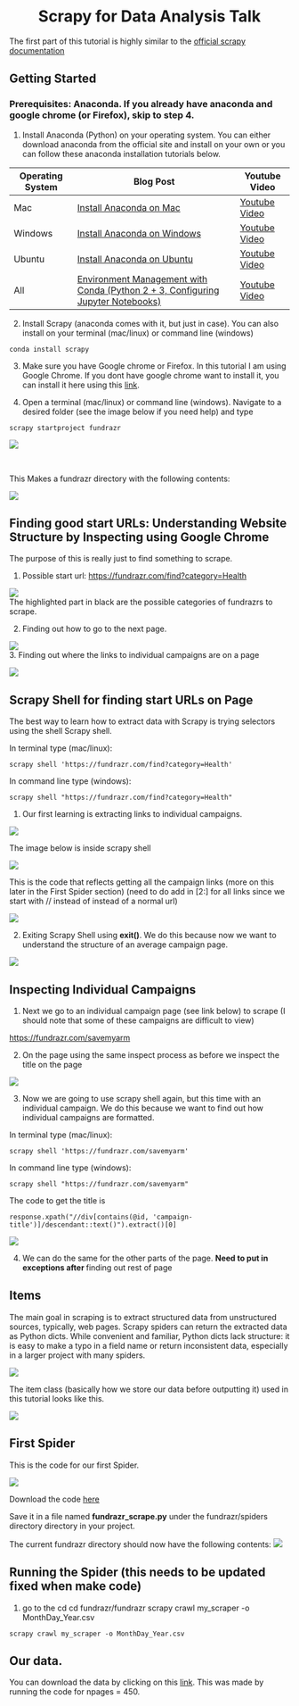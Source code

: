 <h1 align="center"> Scrapy for Data Analysis Talk</h1>

The first part of this tutorial is highly similar to the [official scrapy documentation](https://doc.scrapy.org/en/latest/intro/tutorial.html)

## Getting Started

### Prerequisites: Anaconda. If you already have anaconda and google chrome (or Firefox), skip to step 4.

1. Install Anaconda (Python) on your operating system. You can either download anaconda from the official site and install on your own or you can follow these anaconda installation tutorials below.

Operating System | Blog Post | Youtube Video
--- | --- | ---
Mac | [Install Anaconda on Mac](https://medium.com/@GalarnykMichael/install-python-on-mac-anaconda-ccd9f2014072#.lvhw2gt3k "Install Anaconda on Mac") | [Youtube Video](https://www.youtube.com/watch?v=B6d5LrA8bNE "Youtube Video")
Windows | [Install Anaconda on Windows](https://medium.com/@GalarnykMichael/install-python-on-windows-anaconda-c63c7c3d1444#.66f7y3whf) | [Youtube Video](https://www.youtube.com/watch?v=dgjEUcccRwM)
Ubuntu | [Install Anaconda on Ubuntu](https://medium.com/@GalarnykMichael/install-python-on-ubuntu-anaconda-65623042cb5a#.4kwsp0wjl) | [Youtube Video](https://www.youtube.com/watch?v=jo4RMiM-ihs)
All | [Environment Management with Conda (Python 2 + 3, Configuring Jupyter Notebooks)](https://medium.com/towards-data-science/environment-management-with-conda-python-2-3-b9961a8a5097) | [Youtube Video](https://www.youtube.com/watch?v=rFCBiP9Gkoo)

2. Install Scrapy (anaconda comes with it, but just in case). You can also install on your terminal (mac/linux) or command line (windows)
```
conda install scrapy
```

3. Make sure you have Google chrome or Firefox. In this tutorial I am using Google Chrome. If you dont have google chrome want to install it, you can install it here using this [link](https://support.google.com/chrome/answer/95346?co=GENIE.Platform%3DDesktop&hl=en).

4. Open a terminal (mac/linux) or command line (windows).  Navigate to a desired folder (see the image below if you need help) and type 

```
scrapy startproject fundrazr
```

![](https://github.com/mGalarnyk/Python_Tutorials/blob/master/Scrapy/Tutorial_Images/startProject.png)

<br>

This Makes a fundrazr directory with the following contents:

![](https://github.com/mGalarnyk/Python_Tutorials/blob/master/Scrapy/Tutorial_Images/fundrazrProjectDirectory.png)

## Finding good start URLs: Understanding Website Structure by Inspecting using Google Chrome 
The purpose of this is really just to find something to scrape. 

1. Possible start url: https://fundrazr.com/find?category=Health

![](https://github.com/mGalarnyk/Python_Tutorials/blob/master/Scrapy/Tutorial_Images/StartUrlsFundrazr.png)
<br>
The highlighted part in black are the possible categories of fundrazrs to scrape. 

2. Finding out how to go to the next page. 

![](https://github.com/mGalarnyk/Python_Tutorials/blob/master/Scrapy/Tutorial_Images/inspectNextFigure.png)
<br>
3. Finding out where the links to individual campaigns are on a page 

![](https://github.com/mGalarnyk/Python_Tutorials/blob/master/Scrapy/Tutorial_Images/inspectCampaigns.png)

## Scrapy Shell for finding start URLs on Page
The best way to learn how to extract data with Scrapy is trying selectors using the shell Scrapy shell. 

In terminal type (mac/linux): 

```
scrapy shell 'https://fundrazr.com/find?category=Health'
```

In command line type (windows): 

```
scrapy shell "https://fundrazr.com/find?category=Health"
```

1. Our first learning is extracting links to individual campaigns. 

![](https://github.com/mGalarnyk/Python_Tutorials/blob/master/Scrapy/Tutorial_Images/campaignLink.png)
<br>

The image below is inside scrapy shell

![](https://github.com/mGalarnyk/Python_Tutorials/blob/master/Scrapy/Tutorial_Images/individualCampaignLinks.png)
<br>

This is the code that reflects getting all the campaign links (more on this later in the First Spider section) 
(need to do add in [2:] for all links since we start with // instead of instead of a normal url)

![](https://github.com/mGalarnyk/Python_Tutorials/blob/master/Scrapy/Tutorial_Images/codeToGetCampaignLinks.png)
<br>

2. Exiting Scrapy Shell using <b>exit()</b>. We do this because now we want to understand the structure of an average campaign page. 

![](https://github.com/mGalarnyk/Python_Tutorials/blob/master/Scrapy/Tutorial_Images/exitScrapyShell.png)
<br>

## Inspecting Individual Campaigns

1. Next we go to an individual campaign page (see link below) to scrape (I should note that some of these campaigns are difficult to view)

https://fundrazr.com/savemyarm

2. On the page using the same inspect process as before we inspect the title on the page

![](https://github.com/mGalarnyk/Python_Tutorials/blob/master/Scrapy/Tutorial_Images/InspectCampaignTitle.png)
<br>

3. Now we are going to use scrapy shell again, but this time with an individual campaign. We do this because we want to find out how individual campaigns are formatted. 

In terminal type (mac/linux): 

```
scrapy shell 'https://fundrazr.com/savemyarm'
```

In command line type (windows): 

```
scrapy shell "https://fundrazr.com/savemyarm"
```

The code to get the title is

```
response.xpath("//div[contains(@id, 'campaign-title')]/descendant::text()").extract()[0]
```

![](https://github.com/mGalarnyk/Python_Tutorials/blob/master/Scrapy/Tutorial_Images/GettingTitleIndividualCampaignShell.png)
<br>

4. We can do the same for the other parts of the page. <b>Need to put in exceptions after  </b> finding out rest of page

## Items
The main goal in scraping is to extract structured data from unstructured sources, typically, web pages. Scrapy spiders can return the extracted data as Python dicts. While convenient and familiar, Python dicts lack structure: it is easy to make a typo in a field name or return inconsistent data, especially in a larger project with many spiders.

![](https://github.com/mGalarnyk/Python_Tutorials/blob/master/Scrapy/Tutorial_Images/items.png) 
<br>

The item class (basically how we store our data before outputting it) used in this tutorial looks like this. 

![](https://github.com/mGalarnyk/Python_Tutorials/blob/master/Scrapy/Tutorial_Images/itemsFundrazr.png)
<br>

## First Spider
This is the code for our first Spider.

![](https://github.com/mGalarnyk/Python_Tutorials/blob/master/Scrapy/Tutorial_Images/fundrazrScrapyCode.png)
<br>

Download the code [here](https://raw.githubusercontent.com/mGalarnyk/Python_Tutorials/master/Scrapy/fundrazr/fundrazr/spiders/fundrazr_scrape.py)

 Save it in a file named <b>fundrazr_scrape.py</b> under the fundrazr/spiders directory directory in your project.

The current fundrazr directory should now have the following contents:
![](https://github.com/mGalarnyk/Python_Tutorials/blob/master/Scrapy/Tutorial_Images/DirectoryafterMakingFile.png)

## Running the Spider (this needs to be updated fixed when make code)

1. go to the cd cd fundrazr/fundrazr
scrapy crawl my_scraper -o MonthDay_Year.csv

```
scrapy crawl my_scraper -o MonthDay_Year.csv
```

## Our data.

You can download the data by clicking on this [link](https://github.com/mGalarnyk/Python_Tutorials/raw/master/Scrapy/fundrazr/fundrazr/MiniMorningScrape.csv). This was made by running the code for npages = 450. 
